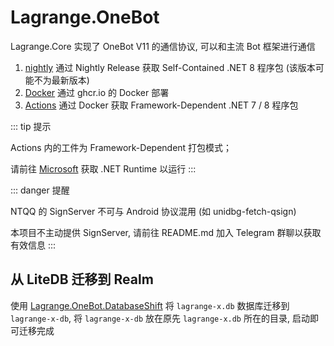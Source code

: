 # Lagrange.OneBot

Lagrange.Core 实现了 OneBot V11 的通信协议, 可以和主流 Bot 框架进行通信

1. [nightly](https://github.com/LagrangeDev/Lagrange.Core/releases/tag/nightly) 通过 Nightly Release 获取 Self-Contained .NET 8 程序包 (该版本可能不为最新版本)
2. [Docker](https://github.com/LagrangeDev/Lagrange.Core/pkgs/container/lagrange.onebot) 通过 ghcr.io 的 Docker 部署
3. [Actions](https://github.com/LagrangeDev/Lagrange.Core/actions) 通过 Docker 获取 Framework-Dependent .NET 7 / 8 程序包

::: tip 提示

Actions 内的工件为 Framework-Dependent 打包模式；

请前往 [Microsoft](https://dotnet.microsoft.com/zh-cn/download) 获取 .NET Runtime 以运行
:::

::: danger 提醒

NTQQ 的 SignServer 不可与 Android 协议混用 (如 unidbg-fetch-qsign)

本项目不主动提供 SignServer, 请前往 README.md 加入 Telegram 群聊以获取有效信息
:::

## 从 LiteDB 迁移到 Realm

使用 [Lagrange.OneBot.DatabaseShift](https://github.com/LagrangeDev/Lagrange.OneBot.DatabaseShift) 将 `lagrange-x.db` 数据库迁移到 `lagrange-x-db`, 将 `lagrange-x-db` 放在原先 `lagrange-x.db` 所在的目录, 启动即可迁移完成
